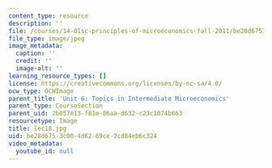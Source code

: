 ```yaml
---
content_type: resource
description: ''
file: /courses/14-01sc-principles-of-microeconomics-fall-2011/be28d6753c004d6269ce2cd84eb6c324_lec18.jpg
file_type: image/jpeg
image_metadata:
  caption: ''
  credit: ''
  image-alt: ''
learning_resource_types: []
license: https://creativecommons.org/licenses/by-nc-sa/4.0/
ocw_type: OCWImage
parent_title: 'Unit 6: Topics in Intermediate Microeconomics'
parent_type: CourseSection
parent_uid: 2b057e13-f81e-86aa-d632-c23c1074b663
resourcetype: Image
title: lec18.jpg
uid: be28d675-3c00-4d62-69ce-2cd84eb6c324
video_metadata:
  youtube_id: null
---
```


